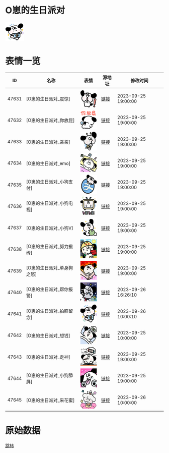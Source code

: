 # O崽的生日派对

<img src="./cover.png" height="60" alt="cover" />

# 表情一览

|ID|名称|表情|源地址|修改时间|
|----|----|----|----|----|
|47631|[O崽的生日派对_震惊]|<img src="./pic/047631_%5BO崽的生日派对_震惊%5D.png" height="60" alt="震惊"/>|[链接](https://i0.hdslb.com/bfs/garb/9c7eca750a9d4ba55da2497f2658cd7353d42b6b.png)|2023-09-25 19:00:00|
|47632|[O崽的生日派对_你放屁]|<img src="./pic/047632_%5BO崽的生日派对_你放屁%5D.png" height="60" alt="你放屁"/>|[链接](https://i0.hdslb.com/bfs/garb/c31433f0f37c6420dd31ac596c32da01b37b28a2.png)|2023-09-25 19:00:00|
|47633|[O崽的生日派对_亲亲]|<img src="./pic/047633_%5BO崽的生日派对_亲亲%5D.png" height="60" alt="亲亲"/>|[链接](https://i0.hdslb.com/bfs/garb/8efc8779e8492e0e888259139637b23c15c61db2.png)|2023-09-25 19:00:00|
|47634|[O崽的生日派对_emo]|<img src="./pic/047634_%5BO崽的生日派对_emo%5D.png" height="60" alt="emo"/>|[链接](https://i0.hdslb.com/bfs/garb/2cd7617afa82c16bcce26df1270c9f481e7a9765.png)|2023-09-25 19:00:00|
|47635|[O崽的生日派对_小狗支付]|<img src="./pic/047635_%5BO崽的生日派对_小狗支付%5D.png" height="60" alt="小狗支付"/>|[链接](https://i0.hdslb.com/bfs/garb/3a37ffc798870ef0870e6bfc7ead884cf019fd15.png)|2023-09-25 19:00:00|
|47636|[O崽的生日派对_小狗电视]|<img src="./pic/047636_%5BO崽的生日派对_小狗电视%5D.png" height="60" alt="小狗电视"/>|[链接](https://i0.hdslb.com/bfs/garb/6ff120a19d4907d78589ccb6685e194d4f1fff74.png)|2023-09-25 19:00:00|
|47637|[O崽的生日派对_小狗V]|<img src="./pic/047637_%5BO崽的生日派对_小狗V%5D.png" height="60" alt="小狗V"/>|[链接](https://i0.hdslb.com/bfs/garb/8b90df8cb0f48146d08ee443556117205b0d2252.png)|2023-09-25 19:00:00|
|47638|[O崽的生日派对_努力搬砖]|<img src="./pic/047638_%5BO崽的生日派对_努力搬砖%5D.png" height="60" alt="努力搬砖"/>|[链接](https://i0.hdslb.com/bfs/garb/1c6bdaa0187ab892b4423ae7071f2534312ae5ea.png)|2023-09-25 19:00:00|
|47639|[O崽的生日派对_单身狗之怒]|<img src="./pic/047639_%5BO崽的生日派对_单身狗之怒%5D.png" height="60" alt="单身狗之怒"/>|[链接](https://i0.hdslb.com/bfs/garb/111889b0967ff1b1b6a46952aa6c4e43cee6ea3f.png)|2023-09-25 19:00:00|
|47640|[O崽的生日派对_帮你报警]|<img src="./pic/047640_%5BO崽的生日派对_帮你报警%5D.png" height="60" alt="帮你报警"/>|[链接](https://i0.hdslb.com/bfs/garb/8b28a5ceb2cb31d89870a70d37385663745809c6.png)|2023-09-26 16:26:10|
|47641|[O崽的生日派对_拍照留念]|<img src="./pic/047641_%5BO崽的生日派对_拍照留念%5D.png" height="60" alt="拍照留念"/>|[链接](https://i0.hdslb.com/bfs/garb/8d80fd509f3e3acd24155df087685df1635ceeec.png)|2023-09-26 10:00:10|
|47642|[O崽的生日派对_想钱]|<img src="./pic/047642_%5BO崽的生日派对_想钱%5D.png" height="60" alt="想钱"/>|[链接](https://i0.hdslb.com/bfs/garb/2d4bb1ed7200ae026acc8f6b7deb5e1bf46cb11d.png)|2023-09-25 10:00:00|
|47643|[O崽的生日派对_走神]|<img src="./pic/047643_%5BO崽的生日派对_走神%5D.png" height="60" alt="走神"/>|[链接](https://i0.hdslb.com/bfs/garb/099782af85a02f2f25c88cdcaa4f2f6c065a49df.png)|2023-09-25 19:00:00|
|47644|[O崽的生日派对_小狗舔屏]|<img src="./pic/047644_%5BO崽的生日派对_小狗舔屏%5D.png" height="60" alt="小狗舔屏"/>|[链接](https://i0.hdslb.com/bfs/garb/fbdd3833ea64c3b27cc14a12ae98d0e0c1f152bb.png)|2023-09-25 19:00:00|
|47645|[O崽的生日派对_采花蜜]|<img src="./pic/047645_%5BO崽的生日派对_采花蜜%5D.png" height="60" alt="采花蜜"/>|[链接](https://i0.hdslb.com/bfs/garb/5e7b7846945d370bcf591ab3a52a5706fcb4abe7.png)|2023-09-26 10:00:00|

# 原始数据

[跳转](./raw.json)


